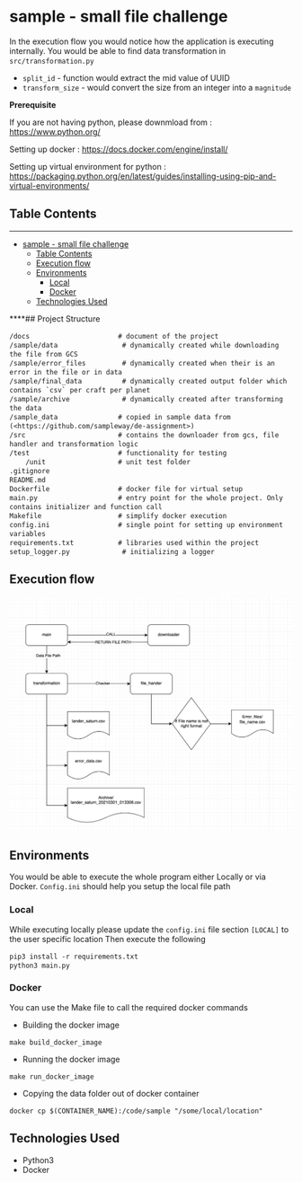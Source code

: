 # sample - small file challenge

In the execution flow you would notice how the application is executing internally.
You would be able to find data transformation in `src/transformation.py`

- `split_id` - function would extract the mid value of UUID
- `transform_size` - would convert the size from an integer into a `magnitude`

**Prerequisite**

If you are not having python, please downmload from : <https://www.python.org/>

Setting up docker : <https://docs.docker.com/engine/install/>

Setting up virtual environment for python : <https://packaging.python.org/en/latest/guides/installing-using-pip-and-virtual-environments/>


## Table Contents
****
- [sample - small file challenge](#sample---small-file-challenge)
  - [Table Contents](#table-contents)
  - [Execution flow](#execution-flow)
  - [Environments](#environments)
    - [Local](#local)
    - [Docker](#docker)
  - [Technologies Used](#technologies-used)

****## Project Structure

```
/docs                      # document of the project
/sample/data                # dynamically created while downloading the file from GCS
/sample/error_files         # dynamically created when their is an error in the file or in data
/sample/final_data          # dynamically created output folder which contains `csv` per craft per planet
/sample/archive             # dynamically created after transforming the data 
/sample_data               # copied in sample data from (<https://github.com/sampleway/de-assignment>)
/src                       # contains the downloader from gcs, file handler and transformation logic             
/test                      # functionality for testing
    /unit                  # unit test folder
.gitignore            
README.md
Dockerfile                 # docker file for virtual setup
main.py                    # entry point for the whole project. Only contains initializer and function call
Makefile                   # simplify docker execution
config.ini                 # single point for setting up environment variables
requirements.txt           # libraries used within the project
setup_logger.py             # initializing a logger
```

## Execution flow

![image](doc/../docs/execution_flow.png)

## Environments

You would be able to execute the whole program either Locally or via Docker. `Config.ini` should help you setup the local file path

### Local

While executing locally please update the `config.ini` file section `[LOCAL]` to the user specific location
Then execute the following

```text
pip3 install -r requirements.txt
python3 main.py
```

### Docker

You can use the Make file to call the required docker commands

- Building the docker image

```text
make build_docker_image
```

- Running the docker image

```text
make run_docker_image
```

- Copying the data folder out of docker container

```text
docker cp $(CONTAINER_NAME):/code/sample "/some/local/location"
```

## Technologies Used

- Python3
- Docker
